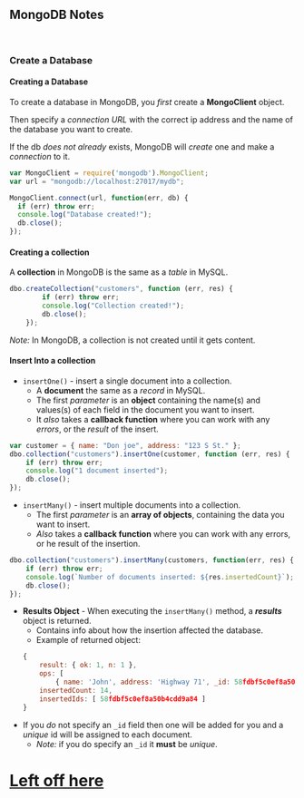 ## MongoDB Notes
<br>

### Create a Database
#### Creating a Database
To create a database in MongoDB, you _first_ create a **MongoClient** object.

Then specify a _connection URL_ with the correct ip address and the name of the database you want to create.

If the db _does not already_ exists, MongoDB will _create_ one and make a _connection_ to it.

```javascript
var MongoClient = require('mongodb').MongoClient;
var url = "mongodb://localhost:27017/mydb";

MongoClient.connect(url, function(err, db) {
  if (err) throw err;
  console.log("Database created!");
  db.close();
});
```

#### Creating a collection
A **collection** in MongoDB is the same as a _table_ in MySQL.
```javascript
dbo.createCollection("customers", function (err, res) {
        if (err) throw err;
        console.log("Collection created!");
        db.close();
    });
```
_Note:_ In MongoDB, a collection is not created until it gets content.

#### Insert Into a collection
* ```insertOne()``` - insert a single document into a collection.
    * A **document** the same as a _record_ in MySQL.
    * The first _parameter_ is an **object** containing the name(s) and values(s) of each field in the document you want to insert.
    * It _also_ takes a **callback function** where you can work with any _errors_, or the _result_ of the insert.
```javascript
var customer = { name: "Don joe", address: "123 S St." };
dbo.collection("customers").insertOne(customer, function (err, res) {
    if (err) throw err;
    console.log("1 document inserted");
    db.close();
});
```
* ```insertMany()``` - insert multiple documents into a collection.
    * The first _parameter_ is an **array of objects**, containing the data you want to insert.
    * _Also_ takes a **callback function** where you can work with any errors, or he result of the insertion.
```javascript
dbo.collection("customers").insertMany(customers, function(err, res) {
    if (err) throw err;
    console.log(`Number of documents inserted: ${res.insertedCount}`);
    db.close();
});
```
* **Results Object** - When executing the ```insertMany()``` method, a **_results_** object is returned.
    * Contains info about how the insertion affected the database.
    * Example of returned object:
    ```javascript
    {
        result: { ok: 1, n: 1 },
        ops: [
            { name: 'John', address: 'Highway 71', _id: 58fdbf5c0ef8a50b4cdd9a84 } ],
        insertedCount: 14,
        insertedIds: [ 58fdbf5c0ef8a50b4cdd9a84 ]
    }
    ```
* If you _do_ not specify an ```_id``` field then one will be added for you and a _unique_ id will be assigned to each document.
    * _Note:_ if you do specify an ```_id``` it **must** be _unique_.

# [Left off here](https://www.w3schools.com/nodejs/nodejs_mongodb_find.asp)